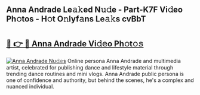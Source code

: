## Anna Andrade Le𝚊𝚔ed N𝚞𝚍e - Part-K7F Vi𝚍eo Ph𝚘tos - H𝚘t O𝚗lyf𝚊ns Le𝚊𝚔s cvBbT

# <h2><a href="http://hf5tngo.feru.top/?c=Anna+Andrade">🔗 👉 🔴 Anna Andrade Vi𝚍𝚎o Ph𝚘t𝚘𝚜</a></h2>

[![Anna Andrade Nu𝚍𝚎s](https://i.imgur.com/0TWrTi3.gif)](http://hf5tngo.feru.top/?c=Anna+Andrade)
Online persona Anna Andrade and multimedia artist, celebrated for publishing dance and lifestyle material through trending dance routines and mini vlogs. Anna Andrade public persona is one of confidence and authority, but behind the scenes, he's a complex and nuanced individual. 
